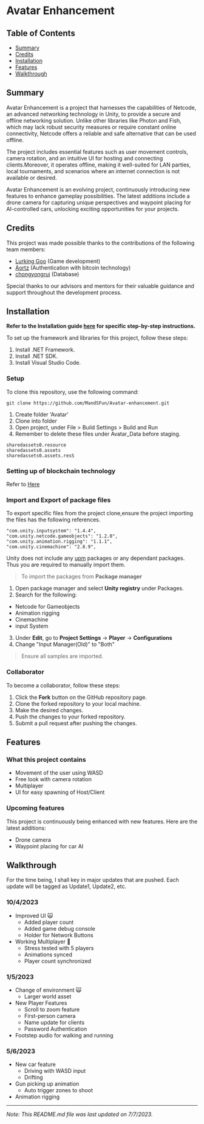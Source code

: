 # Avatar Enhancement

## Table of Contents
- [Summary](#Summary)
- [Credits](#credits)
- [Installation](#installation)
- [Features](#features)
- [Walkthrough](#walkthrough)

## Summary
Avatar Enhancement is a project that harnesses the capabilities of Netcode, an advanced networking technology in Unity, to provide a secure and offline networking solution. Unlike other libraries like Photon and Fish, which may lack robust security measures or require constant online connectivity, Netcode offers a reliable and safe alternative that can be used offline.

The project includes essential features such as user movement controls, camera rotation, and an intuitive UI for hosting and connecting clients.Moreover, it operates offline, making it well-suited for LAN parties, local tournaments, and scenarios where an internet connection is not available or desired.

Avatar Enhancement is an evolving project, continuously introducing new features to enhance gameplay possibilities. The latest additions include a drone camera for capturing unique perspectives and waypoint placing for AI-controlled cars, unlocking exciting opportunities for your projects.

## Credits

This project was made possible thanks to the contributions of the following team members:

- [Lurking Goo](https://github.com/LurkingGoo) (Game development)
- [Aortz](https://github.com/Aortz/) (Authentication with bitcoin technology)
- [chongyongrui](https://github.com/chongyongrui) (Database)


Special thanks to our advisors and mentors for their valuable guidance and support throughout the development process.


## Installation

**Refer to the Installation guide [here](https://quill-carriage-fc8.notion.site/Avatar-Project-Installation-Guide-6158f3a430fb4f3b88495f2bebacaef4?pvs=4) for specific step-by-step instructions.**


To set up the framework and libraries for this project, follow these steps:

1. Install .NET Framework.
2. Install .NET SDK.
3. Install Visual Studio Code.


### Setup
To clone this repository, use the following command:

``` 
git clone https://github.com/MandSFun/Avatar-enhancement.git

```
1. Create folder 'Avatar'
2. Clone into folder
3. Open project, under File > Build Settings > Build and Run
4. Remember to delete these files under Avatar_Data before staging.

``` 
sharedassets0.resource
sharedassets0.assets
sharedassets0.assets.resS

```
### Setting up of blockchain technology

Refer to [Here](https://equinox-sawfish-01c.notion.site/How-to-set-up-Blockchain-ff080acd6d4f4bdb8453987feac23de9?pvs=4) 
### Import and Export of package files
To export specific files from the project clone,ensure the project importing the files has the following references.
```
"com.unity.inputsystem": "1.4.4",
"com.unity.netcode.gameobjects": "1.2.0",
"com.unity.animation.rigging": "1.1.1",
"com.unity.cinemachine": "2.8.9",

```
Unity does not include any [upm](https://openupm.com/) packages or any dependant packages. Thus you are required to manually import them.

> To import the packages from **Package manager**
1. Open package manager and select **Unity registry** under Packages.
2. Search for the following:
- Netcode for Gameobjects
- Animation rigging
- Cinemachine
- input System
3. Under **Edit**, go to **Project Settings** -> **Player** -> **Configurations**
4. Change "Input Manager(Old)" to "Both"

> Ensure all samples are imported.
### Collaborator
To become a collaborator, follow these steps:

1. Click the **Fork** button on the GitHub repository page.
2. Clone the forked repository to your local machine.
3. Make the desired changes.
4. Push the changes to your forked repository.
5. Submit a pull request after pushing the changes.


## Features 

### What this project contains

- Movement of the user using WASD
- Free look with camera rotation
- Multiplayer
- UI for easy spawning of Host/Client

### Upcoming features

This project is continuously being enhanced with new features. Here are the latest additions:

- Drone camera
- Waypoint placing for car AI

## Walkthrough

For the time being, I shall key in major updates that are pushed. Each update will be tagged as Update1, Update2, etc.

### 10/4/2023

- Improved UI :scream_cat:
    - Added player count
    - Added game debug console
    - Holder for Network Buttons
- Working Multiplayer :100:
    - Stress tested with 5 players
    - Animations synced
    - Player count synchronized

### 1/5/2023

- Change of environment :scream_cat:
    - Larger world asset
- New Player Features
    - Scroll to zoom feature
    - First-person camera
    - Name update for clients
    - Password Authentication
- Footstep audio for walking and running

### 5/6/2023

- New car feature
    - Driving with WASD input
    - Drifting
- Gun picking up animation
    - Auto trigger zones to shoot
- Animation rigging

---

*Note: This README.md file was last updated on 7/7/2023.*